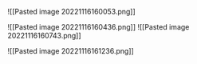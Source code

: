 ![[Pasted image 20221116160053.png]]

![[Pasted image 20221116160436.png]]
![[Pasted image 20221116160743.png]]

![[Pasted image 20221116161236.png]]